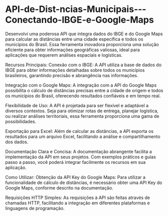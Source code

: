# API-de-Dist-ncias-Municipais---Conectando-IBGE-e-Google-Maps
Desenvolvi uma poderosa API que integra dados do IBGE e do Google Maps para calcular as distâncias entre uma cidade específica e todos os municípios do Brasil. Essa ferramenta inovadora proporciona uma solução eficiente para obter informações geográficas valiosas, ideal para aplicações que requerem análises espaciais e logísticas.

 Recursos Principais:
Conexão com o IBGE: A API utiliza a base de dados do IBGE para obter informações detalhadas sobre todos os municípios brasileiros, garantindo precisão e abrangência nas informações.

Integração com o Google Maps: A integração com a API do Google Maps possibilita o cálculo de distâncias precisas entre a cidade de origem e todos os municípios do Brasil, oferecendo resultados confiáveis e em tempo real.

Flexibilidade de Uso: A API é projetada para ser flexível e adaptável a diversos contextos. Seja para otimizar rotas de entrega, planejar logística, ou realizar análises territoriais, essa ferramenta proporciona uma gama de possibilidades.

Exportação para Excel: Além de calcular as distâncias, a API exporta os resultados para um arquivo Excel, facilitando a análise e compartilhamento dos dados.

Documentação Clara e Concisa: A documentação abrangente facilita a implementação da API em seus projetos. Com exemplos práticos e guias passo a passo, você poderá integrar facilmente os recursos em sua aplicação.

 Como Utilizar:
Obtenção da API Key do Google Maps: Para utilizar a funcionalidade de cálculo de distâncias, é necessário obter uma API Key do Google Maps, conforme descrito na documentação.

Requisições HTTP Simples: As requisições à API são feitas através de chamadas HTTP, facilitando a integração em diferentes plataformas e linguagens de programação.
